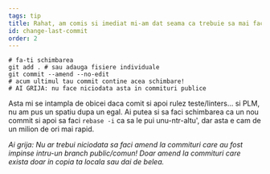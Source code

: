 ```yaml
---
tags: tip
title: Rahat, am comis si imediat mi-am dat seama ca trebuie sa mai fac o schimbare mica!
id: change-last-commit
order: 2
---
```


```git
# fa-ti schimbarea
git add . # sau adauga fisiere individuale
git commit --amend --no-edit
# acum ultimul tau commit contine acea schimbare!
# AI GRIJA: nu face niciodata asta in commituri publice
```

Asta mi se intampla de obicei daca comit si apoi rulez teste/linters... si PLM, nu am pus un spatiu dupa un egal. Ai putea si sa faci schimbarea ca un nou commit si apoi sa faci `rebase -i` ca sa le pui unu-ntr-altu', dar asta e cam de un milion de ori mai rapid. 

*Ai grija: Nu ar trebui niciodata sa faci amend la commituri care au fost impinse intru-un branch public/comun! Doar amend la commituri care exista doar in copia ta locala sau dai de belea.*
